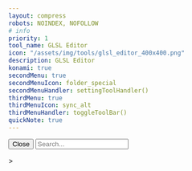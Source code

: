 ```yaml
---
layout: compress
robots: NOINDEX, NOFOLLOW
# info
priority: 1
tool_name: GLSL Editor
icon: "/assets/img/tools/glsl_editor_400x400.png"
description: GLSL Editor
konami: true
secondMenu: true
secondMenuIcon: folder_special
secondMenuHandler: settingToolHandler()
thirdMenu: true
thirdMenuIcon: sync_alt
thirdMenuHandler: toggleToolBar()
quickNote: true
---
```

<!-- Custom CSS, JS -->
<link rel="stylesheet" href="/assets/css/delay.css"><!-- hover, icon -->
<link type="text/css" rel="stylesheet" href="/tools/glsl_editor/myGlslEditor.css" /> 
<script type="text/javascript" src="/tools/glsl_editor/myGlslEditor.js"></script>
<script type="text/javascript" src="/tools/glsl_editor/listShaderBookmarks.js"></script>
<script type="text/javascript" src="/tools/glsl_editor/listReferExtLinks.js"></script>

<!-- Drawer Menu -->
<div class="drawer-menu" id="myDrawer">
  <button class="close-button" onclick="closeDrawerMenu()">Close</button>
  <input type="text" class="search-input" placeholder="Search..." oninput="filterItems()">
  <ul id="itemList">
    <!-- Items will be dynamically added here -->
  </ul>
</div>

<!-- glsl Editor -->
<div id="glsl_editor"></div>>
<link type="text/css" rel="stylesheet" href="/tools/glsl_editor/glslEditor.css">
<script type="text/javascript" src="/tools/glsl_editor/glslEditor.js"></script>
<script type="text/javascript">
  window.glslEditor = new GlslEditor('#glsl_editor', {
    canvas_size: 500,
    canvas_draggable: true,
    canvas_resizable: true,
    theme: 'monokai',
    watchHash: true,
    fileDrops: true,
    menu: true,
    multipleBuffers: true
  });
  document.body.style.backgroundColor = window.getComputedStyle(glslEditor.editor.getWrapperElement(),null).getPropertyValue('background-color');
</script>

<!-- Add my own menu to glsl Editor -->
<script type="text/javascript">
  addMenuItem(window.glslEditor.menu.el, 'ge_menu', '<i class="material-icons">restart_alt</i> Default', (event) => {
    location.reload();
    localStorage.removeItem("glslEditor-last-content");
    localStorage.removeItem("pdfjs.history");
  });
  addMenuItem(window.glslEditor.menu.el, 'ge_menu', '<i class="material-icons">manage_search</i> Bookmarks', (event) => {
    toggleDrawerMenu();
  });
  addMenuItem(window.glslEditor.menu.el, 'ge_menu', `<i class="material-icons">question_mark</i> Helps`, (event) => {
    toggleMenu();
  },`
    <div class="ext-menu" id="myMenu">
      <button class="ext-menu-close-button" onclick="closeMenu()">Close</button>
      <input type="text" class="ext-menu-search-input" placeholder="Search..." oninput="filterExtMenuItems()">
      <ul id="ext-menu-itemList">
      </ul>
    </div>`);
</script>